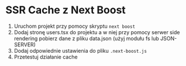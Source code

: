 # SSR Cache z Next Boost

1. Uruchom projekt przy pomocy skryptu `next boost`
2. Dodaj stronę users.tsx do projektu a w niej przy pomocy serwer side rendering pobierz dane z pliku data.json (użyj modułu fs lub JSON-SERVER)
3. Dodaj odpowiednie ustawienia do pliku `.next-boost.js`
4. Przetestuj działanie cache
